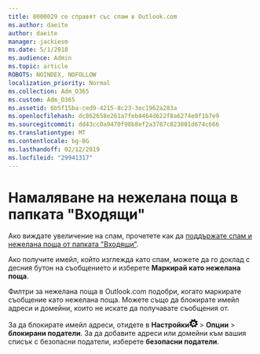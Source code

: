 ```yaml
---
title: 8000029 се справят със спам в Outlook.com
ms.author: daeite
author: daeite
manager: jackiesm
ms.date: 5/1/2018
ms.audience: Admin
ms.topic: article
ROBOTS: NOINDEX, NOFOLLOW
localization_priority: Normal
ms.collection: Adm_O365
ms.custom: Adm_O365
ms.assetid: 6b5f15ba-ced9-4215-8c23-3ec1962a283a
ms.openlocfilehash: dc862658e261a7feb4464d622f8a6274e0f1b7e9
ms.sourcegitcommit: dd43cc0a9470f98b8ef2a3787c823801d674c666
ms.translationtype: MT
ms.contentlocale: bg-BG
ms.lasthandoff: 02/12/2019
ms.locfileid: "29941317"
---
```

# <a name="reduce-junk-email-in-your-inbox"></a>Намаляване на нежелана поща в папката "Входящи"

Ако виждате увеличение на спам, прочетете как да [поддържате спам и нежелана поща от папката "Входящи"](https://go.microsoft.com/fwlink/p/?linkid=873140).
  
Ако получите имейл, който изглежда като спам, можете да го доклад с десния бутон на съобщението и изберете **Маркирай като нежелана поща**. 
  
Филтри за нежелана поща в Outlook.com подобри, когато маркирате съобщение като нежелана поща. Можете също да блокирате имейл адреси и домейни, които не искате да получавате съобщения от.
  
За да блокирате имейл адреси, отидете в **Настройки**![настройки](media/f4b2e798-fff1-4a14-931f-5677a4543b58.png) \> **Опции** \> **блокирани податели**. За да добавите адреси или домейни към вашия списък с безопасни податели, изберете **безопасни податели**. 
  

